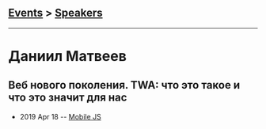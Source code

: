 ## [Events](../README.md) > [Speakers](../speakers.md)
---

# Даниил Матвеев

## Веб нового поколения. TWA: что это такое и что это значит для нас
- 2019 Apr 18 -- [Mobile JS](https://youtu.be/27-y7d4oebA)    
